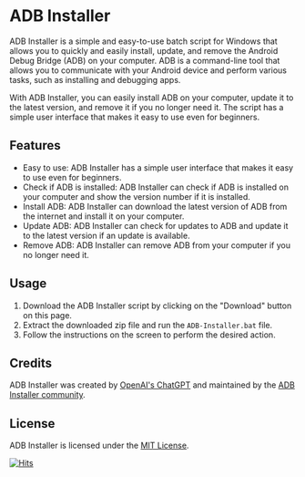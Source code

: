 # ADB Installer

ADB Installer is a simple and easy-to-use batch script for Windows that allows you to quickly and easily install, update, and remove the Android Debug Bridge (ADB) on your computer. ADB is a command-line tool that allows you to communicate with your Android device and perform various tasks, such as installing and debugging apps.

With ADB Installer, you can easily install ADB on your computer, update it to the latest version, and remove it if you no longer need it. The script has a simple user interface that makes it easy to use even for beginners.

## Features

- Easy to use: ADB Installer has a simple user interface that makes it easy to use even for beginners.
- Check if ADB is installed: ADB Installer can check if ADB is installed on your computer and show the version number if it is installed.
- Install ADB: ADB Installer can download the latest version of ADB from the internet and install it on your computer.
- Update ADB: ADB Installer can check for updates to ADB and update it to the latest version if an update is available.
- Remove ADB: ADB Installer can remove ADB from your computer if you no longer need it.

## Usage

1. Download the ADB Installer script by clicking on the "Download" button on this page.
2. Extract the downloaded zip file and run the `ADB-Installer.bat` file.
3. Follow the instructions on the screen to perform the desired action.

## Credits

ADB Installer was created by [OpenAI's ChatGPT](https://openai.com/blog/chatgpt/) and maintained by the [ADB Installer community](https://github.com/origamiofficial/Windows-ADB-Installer/graphs/contributors).

## License

ADB Installer is licensed under the [MIT License](https://github.com/origamiofficial/Windows-ADB-Installer/blob/main/LICENSE).

[![Hits](https://hits.seeyoufarm.com/api/count/incr/badge.svg?url=https://github.com/origamiofficial/Windows-ADB-Installer&icon=github.svg&icon_color=%23FFFFFF&title=hits&edge_flat=false)](https://github.com/origamiofficial/Windows-ADB-Installer)